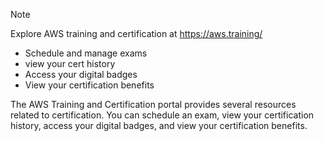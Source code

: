 > [!NOTE]
> Explore AWS training and certification at https://aws.training/

- Schedule and manage exams
- view your cert history
- Access your digital badges
- View your certification benefits

The AWS Training and Certification portal provides several resources related to certification. You can schedule 
an exam, view your certification history, access your digital badges, and view your certification benefits.
